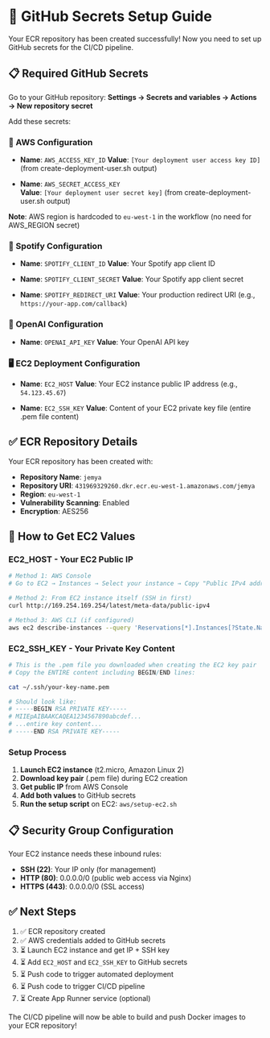 # 🔑 GitHub Secrets Setup Guide

Your ECR repository has been created successfully! Now you need to set up GitHub secrets for the CI/CD pipeline.

## 📋 Required GitHub Secrets

Go to your GitHub repository: **Settings → Secrets and variables → Actions → New repository secret**

Add these secrets:

### 🔐 AWS Configuration
- **Name**: `AWS_ACCESS_KEY_ID`
  **Value**: `[Your deployment user access key ID]` (from create-deployment-user.sh output)

- **Name**: `AWS_SECRET_ACCESS_KEY`  
  **Value**: `[Your deployment user secret key]` (from create-deployment-user.sh output)

**Note**: AWS region is hardcoded to `eu-west-1` in the workflow (no need for AWS_REGION secret)

### 🎵 Spotify Configuration  
- **Name**: `SPOTIFY_CLIENT_ID`
  **Value**: Your Spotify app client ID

- **Name**: `SPOTIFY_CLIENT_SECRET`
  **Value**: Your Spotify app client secret

- **Name**: `SPOTIFY_REDIRECT_URI`
  **Value**: Your production redirect URI (e.g., `https://your-app.com/callback`)

### 🤖 OpenAI Configuration
- **Name**: `OPENAI_API_KEY`
  **Value**: Your OpenAI API key

### 🖥️ EC2 Deployment Configuration
- **Name**: `EC2_HOST`
  **Value**: Your EC2 instance public IP address (e.g., `54.123.45.67`)

- **Name**: `EC2_SSH_KEY`
  **Value**: Content of your EC2 private key file (entire .pem file content)

## ✅ ECR Repository Details

Your ECR repository has been created with:
- **Repository Name**: `jemya`
- **Repository URI**: `431969329260.dkr.ecr.eu-west-1.amazonaws.com/jemya`
- **Region**: `eu-west-1`
- **Vulnerability Scanning**: Enabled
- **Encryption**: AES256

## 🚀 How to Get EC2 Values

### **EC2_HOST** - Your EC2 Public IP
```bash
# Method 1: AWS Console
# Go to EC2 → Instances → Select your instance → Copy "Public IPv4 address"

# Method 2: From EC2 instance itself (SSH in first)
curl http://169.254.169.254/latest/meta-data/public-ipv4

# Method 3: AWS CLI (if configured)
aws ec2 describe-instances --query 'Reservations[*].Instances[?State.Name==`running`].PublicIpAddress' --output text
```

### **EC2_SSH_KEY** - Your Private Key Content
```bash
# This is the .pem file you downloaded when creating the EC2 key pair
# Copy the ENTIRE content including BEGIN/END lines:

cat ~/.ssh/your-key-name.pem

# Should look like:
# -----BEGIN RSA PRIVATE KEY-----
# MIIEpAIBAAKCAQEA1234567890abcdef...
# ...entire key content...
# -----END RSA PRIVATE KEY-----
```

### **Setup Process**
1. **Launch EC2 instance** (t2.micro, Amazon Linux 2)
2. **Download key pair** (.pem file) during EC2 creation  
3. **Get public IP** from AWS Console
4. **Add both values** to GitHub secrets
5. **Run the setup script** on EC2: `aws/setup-ec2.sh`

## 📋 Security Group Configuration
Your EC2 instance needs these inbound rules:
- **SSH (22)**: Your IP only (for management)
- **HTTP (80)**: 0.0.0.0/0 (public web access via Nginx)
- **HTTPS (443)**: 0.0.0.0/0 (SSL access)

## ✅ Next Steps

1. ✅ ECR repository created  
2. ✅ AWS credentials added to GitHub secrets
3. ⏳ Launch EC2 instance and get IP + SSH key
4. ⏳ Add `EC2_HOST` and `EC2_SSH_KEY` to GitHub secrets
5. ⏳ Push code to trigger automated deployment
3. ⏳ Push code to trigger CI/CD pipeline
4. ⏳ Create App Runner service (optional)

The CI/CD pipeline will now be able to build and push Docker images to your ECR repository!